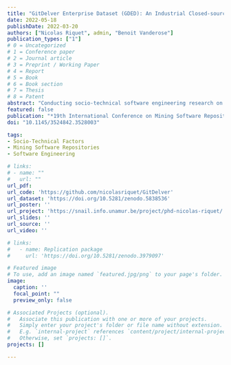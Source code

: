 ```yaml
---
title: "GitDelver Enterprise Dataset (GDED): An Industrial Closed-source Dataset for Socio-Technical Research"
date: 2022-05-18
publishDate: 2022-03-20
authors: ["Nicolas Riquet", admin, "Benoit Vanderose"]
publication_types: ["1"]
# 0 = Uncategorized
# 1 = Conference paper
# 2 = Journal article
# 3 = Preprint / Working Paper
# 4 = Report
# 5 = Book
# 6 = Book section
# 7 = Thesis
# 8 = Patent
abstract: "Conducting socio-technical software engineering research on closed-source software is difficult as most organizations do not want to give access to their code repositories. Most experiments and publications therefore focus on open-source projects, which only provides a partial view of software development communities. Yet, closing the gap between open and closed source software industries is essential to increase the validity and applicability of results stemming from socio-technical software engineering research. We contribute to this effort by sharing our work in a large company counting 4,800 employees. We mined 101 repositories and produced the GDED dataset containing socio-technical information about 106,216 commits, 470,940 file modifications and 3,471,556 method modifications from 164 developers during the last 13 years, using various programming languages. For that, we used GitDelver, an open-source tool we developed on top of Pydriller, and anonymized and scrambled the data to comply with legal and corporate requirements. Our dataset can be used for various purposes and provides information about code complexity, self-admitted technical debt, bug fixes, as well as temporal information. We also share our experience regarding the processing of sensitive data to help other organizations making datasets publicly available to the research community."
featured: false
publication: "*19th International Conference on Mining Software Repositories (MSR '22)*"
doi: "10.1145/3524842.3528003"

tags:
- Socio-Technical Factors
- Mining Software Repositories
- Software Engineering

# links:
# - name: ""
#   url: ""
url_pdf:
url_code: 'https://github.com/nicolasriquet/GitDelver'
url_dataset: 'https://doi.org/10.5281/zenodo.5838536'
url_poster: ''
url_project: 'https://snail.info.unamur.be/project/phd-nicolas-riquet/'
url_slides: ''
url_source: ''
url_video: ''

# links:
#   - name: Replication package
#     url: 'https://doi.org/10.5281/zenodo.3979097'

# Featured image
# To use, add an image named `featured.jpg/png` to your page's folder.
image:
  caption: ''
  focal_point: ""
  preview_only: false

# Associated Projects (optional).
#   Associate this publication with one or more of your projects.
#   Simply enter your project's folder or file name without extension.
#   E.g. `internal-project` references `content/project/internal-project/index.md`.
#   Otherwise, set `projects: []`.
projects: []

---
```

